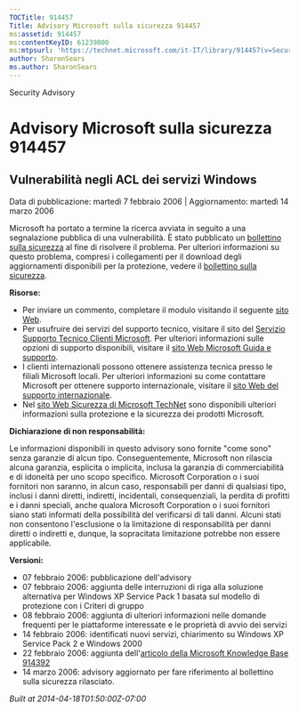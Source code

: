 ```yaml
---
TOCTitle: 914457
Title: Advisory Microsoft sulla sicurezza 914457
ms:assetid: 914457
ms:contentKeyID: 61239800
ms:mtpsurl: 'https://technet.microsoft.com/it-IT/library/914457(v=Security.10)'
author: SharonSears
ms.author: SharonSears
---
```


Security Advisory

Advisory Microsoft sulla sicurezza 914457
=========================================

Vulnerabilità negli ACL dei servizi Windows
-------------------------------------------

Data di pubblicazione: martedì 7 febbraio 2006 | Aggiornamento: martedì 14 marzo 2006

Microsoft ha portato a termine la ricerca avviata in seguito a una segnalazione pubblica di una vulnerabilità. È stato pubblicato un [bollettino sulla sicurezza](http://go.microsoft.com/fwlink/?linkid=62074) al fine di risolvere il problema. Per ulteriori informazioni su questo problema, compresi i collegamenti per il download degli aggiornamenti disponibili per la protezione, vedere il [bollettino sulla sicurezza](http://go.microsoft.com/fwlink/?linkid=62074).

**Risorse:**

-   Per inviare un commento, completare il modulo visitando il seguente [sito Web](https://support.microsoft.com/common/survey.aspx?scid=sw;en;1257&amp;showpage=1&amp;ws=technet&amp;sd=tech).
-   Per usufruire dei servizi del supporto tecnico, visitare il sito del [Servizio Supporto Tecnico Clienti Microsoft](http://go.microsoft.com/fwlink/?linkid=21131). Per ulteriori informazioni sulle opzioni di supporto disponibili, visitare il [sito Web Microsoft Guida e supporto](http://support.microsoft.com/).
-   I clienti internazionali possono ottenere assistenza tecnica presso le filiali Microsoft locali. Per ulteriori informazioni su come contattare Microsoft per ottenere supporto internazionale, visitare il [sito Web del supporto internazionale](http://go.microsoft.com/fwlink/?linkid=21155).
-   Nel [sito Web Sicurezza di Microsoft TechNet](http://www.microsoft.com/italy/technet/security/default.mspx) sono disponibili ulteriori informazioni sulla protezione e la sicurezza dei prodotti Microsoft.

**Dichiarazione di non responsabilità:**

Le informazioni disponibili in questo advisory sono fornite "come sono" senza garanzie di alcun tipo. Conseguentemente, Microsoft non rilascia alcuna garanzia, esplicita o implicita, inclusa la garanzia di commerciabilità e di idoneità per uno scopo specifico. Microsoft Corporation o i suoi fornitori non saranno, in alcun caso, responsabili per danni di qualsiasi tipo, inclusi i danni diretti, indiretti, incidentali, consequenziali, la perdita di profitti e i danni speciali, anche qualora Microsoft Corporation o i suoi fornitori siano stati informati della possibilità del verificarsi di tali danni. Alcuni stati non consentono l'esclusione o la limitazione di responsabilità per danni diretti o indiretti e, dunque, la sopracitata limitazione potrebbe non essere applicabile.

**Versioni:**

-   07 febbraio 2006: pubblicazione dell'advisory
-   07 febbraio 2006: aggiunta delle interruzioni di riga alla soluzione alternativa per Windows XP Service Pack 1 basata sul modello di protezione con i Criteri di gruppo
-   08 febbraio 2006: aggiunta di ulteriori informazioni nelle domande frequenti per le piattaforme interessate e le proprietà di avvio dei servizi
-   14 febbraio 2006: identificati nuovi servizi, chiarimento su Windows XP Service Pack 2 e Windows 2000
-   22 febbraio 2006: aggiunta dell'[articolo della Microsoft Knowledge Base 914392](http://support.microsoft.com/kb/914392)
-   14 marzo 2006: advisory aggiornato per fare riferimento al bollettino sulla sicurezza rilasciato.

*Built at 2014-04-18T01:50:00Z-07:00*
